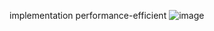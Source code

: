 implementation performance-efficient
![image](https://github.com/AleksandraFalke/File001/assets/79189146/397b4982-778c-41b7-bfe5-67ceccdf4a79)

